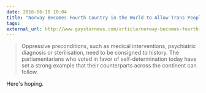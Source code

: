 ```yaml
---
date: 2016-06-18 10:04
title: "Norway Becomes Fourth Country in the World to Allow Trans People to Determine Their Own Gender"
tags:
external_url: http://www.gaystarnews.com/article/norway-becomes-fourth-country-world-allow-trans-people-determine-gender/#gs.null
---
```


>Oppressive preconditions, such as medical interventions, psychiatric diagnosis or sterilisation, need to be consigned to history. The parliamentarians who voted in favor of self-determination today have set a strong example that their counterparts across the continent can follow.

Here's hoping.
